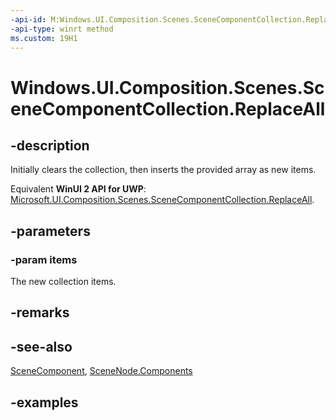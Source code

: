 ```yaml
---
-api-id: M:Windows.UI.Composition.Scenes.SceneComponentCollection.ReplaceAll(Windows.UI.Composition.Scenes.SceneComponent[])
-api-type: winrt method
ms.custom: 19H1
---
```


<!-- Method syntax.
public void SceneComponentCollection.ReplaceAll(SceneComponent[] items)
-->

# Windows.UI.Composition.Scenes.SceneComponentCollection.ReplaceAll

## -description

Initially clears the collection, then inserts the provided array as new items.

Equivalent **WinUI 2 API for UWP**: [Microsoft.UI.Composition.Scenes.SceneComponentCollection.ReplaceAll](/windows/winui/api/microsoft.ui.composition.scenes.scenecomponentcollection.replaceall).

## -parameters
### -param items

The new collection items.

## -remarks

## -see-also

[SceneComponent](scenecomponent.md), [SceneNode.Components](scenenode_components.md)

## -examples

